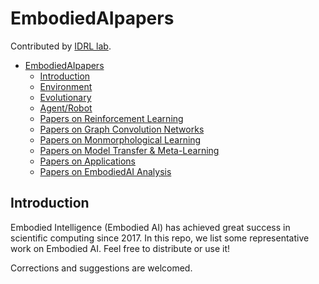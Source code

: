 # EmbodiedAIpapers
Contributed by [IDRL lab](https://github.com/idrl-lab).

- [EmbodiedAIpapers](#embodiedaipapers)
  - [Introduction](#introduction)
  - [Environment](#environment)
  - [Evolutionary](#evolutionary)
  - [Agent/Robot](#agent/robot)
  - [Papers on Reinforcement Learning](#papers-on-reinforcement-learning)
  - [Papers on Graph Convolution Networks](#papers-on-graph-convolution-networks)
  - [Papers on Monmorphological Learning](#papers-on-morphological-learning)
  - [Papers on Model Transfer & Meta-Learning](#papers-on-model-transfer--meta-learning)
  - [Papers on Applications](#papers-on-applications)
  - [Papers on EmbodiedAI Analysis](#papers-on-embodiedai-analysis)


## Introduction

Embodied Intelligence (Embodied AI) has achieved great success in scientific computing since 2017. In this repo, we list some representative work on Embodied AI. Feel free to distribute or use it!

Corrections and suggestions are welcomed.
